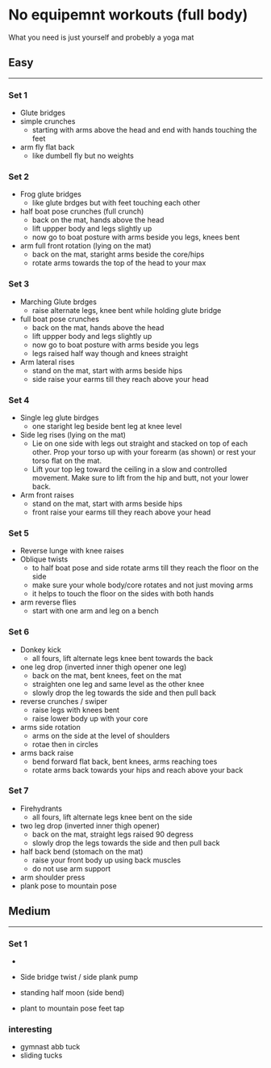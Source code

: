 # No equipemnt workouts (full body)

What you need is just yourself and probebly a yoga mat


## **Easy**
---

### Set 1
- Glute bridges
- simple crunches
    - starting with arms above the head and end with hands touching the feet
- arm fly flat back 
    - like dumbell fly but no weights

### Set 2
- Frog glute bridges
    - like glute brdges but with feet touching each other
- half boat pose crunches (full crunch)
    - back on the mat, hands above the head
    - lift uppper body and legs slightly up
    - now go to boat posture with arms beside you legs, knees bent
- arm full front rotation (lying on the mat)
    - back on the mat, staright arms beside the core/hips
    - rotate arms towards the top of the head to your max

### Set 3
- Marching Glute brdges 
    - raise alternate legs, knee bent while holding glute bridge
- full boat pose crunches
    - back on the mat, hands above the head
    - lift uppper body and legs slightly up
    - now go to boat posture with arms beside you legs
    - legs raised half way though and knees straight
- Arm lateral rises
    - stand on the mat, start with arms beside hips 
    - side raise your earms till they reach above  your head

### Set 4
- Single leg glute birdges
    - one staright leg beside bent leg at knee level
- Side leg rises (lying on the mat)
    - Lie on one side with legs out straight and stacked on top of each other. Prop your torso up with your forearm (as shown) or rest your torso flat on the mat.
    - Lift your top leg toward the ceiling in a slow and controlled movement. Make sure to lift from the hip and butt, not your lower back.
- Arm front raises
    - stand on the mat, start with arms beside hips 
    - front raise your earms till they reach above  your head

### Set 5
- Reverse lunge with knee raises
- Oblique twists 
    - to half boat pose and side rotate arms till they reach the floor on the side
    - make sure your whole body/core rotates and not just moving arms
    - it helps to touch the floor on the sides with both hands
- arm reverse flies
    - start with one arm and leg on a bench

### Set 6
- Donkey kick
    - all fours, lift alternate legs knee bent towards the back
- one leg drop (inverted inner thigh opener one leg)
    - back on the mat, bent knees, feet on the mat
    - straighten one leg and same level as the other knee
    - slowly drop the leg towards the side and then pull back
- reverse crunches / swiper
    - raise legs with knees bent
    - raise lower body up with your core
- arms side rotation
    - arms on the side at the level of shoulders
    - rotae then in circles
- arms back raise
    - bend forward flat back, bent knees, arms reaching toes
    - rotate arms back towards your hips and reach above your back

### Set 7
- Firehydrants
    - all fours, lift alternate legs knee bent on the side
- two leg drop (inverted inner thigh opener)
    - back on the mat, straight legs raised 90 degress
    - slowly drop the legs towards the side and then pull back
- half back bend (stomach on the mat)
    - raise your front body up using back muscles
    - do not use arm support
- arm shoulder press
- plank pose to mountain pose


## **Medium**
---

### Set 1
- 
- Side bridge twist / side plank pump


- standing half moon (side bend)

- plant to mountain pose feet tap


### interesting

- gymnast abb tuck
- sliding tucks